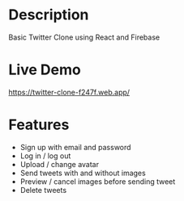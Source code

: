 # Description

Basic Twitter Clone using React and Firebase

# Live Demo

https://twitter-clone-f247f.web.app/

# Features

- Sign up with email and password
- Log in / log out
- Upload / change avatar
- Send tweets with and without images
- Preview / cancel images before sending tweet
- Delete tweets
